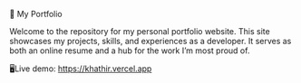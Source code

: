 🌟 My Portfolio

Welcome to the repository for my personal portfolio website. This site showcases my projects, skills, and experiences as a developer. It serves as both an online resume and a hub for the work I’m most proud of.

🖥️Live demo: https://khathir.vercel.app